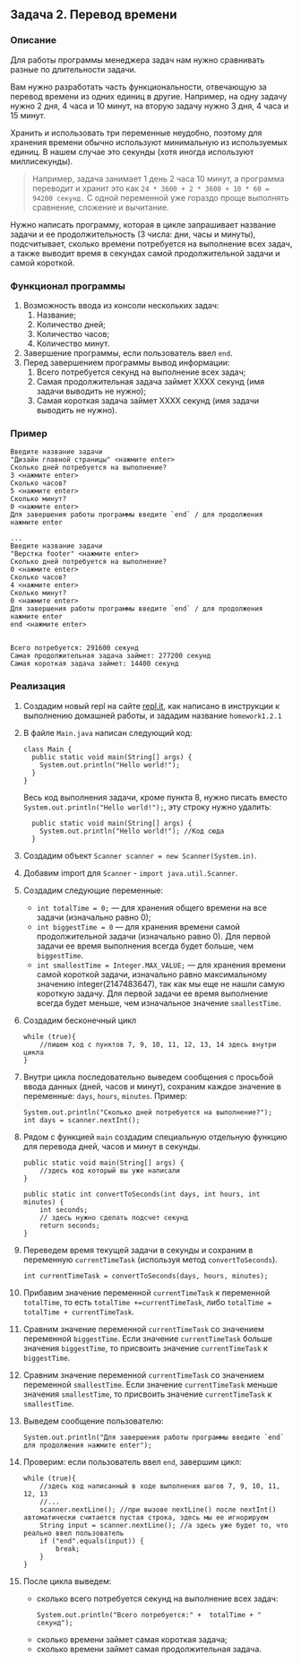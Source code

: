 ## Задача 2. Перевод времени

### Описание
Для работы программы менеджера задач нам нужно сравнивать разные по длительности задачи.

Вам нужно разработать часть функциональности, отвечающую за перевод времени из одних единиц в другие. Например, на одну задачу нужно 2 дня, 4 часа и 10 минут, на вторую задачу нужно 3 дня, 4 часа и 15 минут.

Хранить и использовать три переменные неудобно, поэтому для хранения времени обычно используют минимальную из используемых единиц. В нашем случае это секунды (хотя иногда используют миллисекунды).
> Например, задача занимает 1 день 2 часа 10 минут, а программа переводит и хранит это как `24 * 3600 + 2 * 3600 + 10 * 60 = 94200 секунд.`
С одной переменной уже гораздо проще выполнять сравнение, сложение и вычитание.

Нужно написать программу, которая в цикле запрашивает название задачи и ее продолжительность (3 числа: дни, часы и минуты), подсчитывает, сколько времени потребуется на выполнение всех задач, а также выводит время в секундах самой продолжительной задачи и самой короткой.

### Функционал программы
1. Возможность ввода из консоли нескольких задач:
    1. Название;
    2. Количество дней;
    3. Количество часов;
    4. Количество минут.
2. Завершение программы, если пользователь ввел `end`.
3. Перед завершением программы вывод информации:
    1. Всего потребуется секунд на выполнение всех задач;
    2. Самая продолжительная задача займет XXXX секунд (имя задачи выводить не нужно);
    3. Самая короткая задача займет XXXX секунд (имя задачи выводить не нужно).

### Пример

```
Введите название задачи
"Дизайн главной страницы" <нажмите enter>
Сколько дней потребуется на выполнение?
3 <нажмите enter>
Сколько часов?
5 <нажмите enter>
Сколько минут?
0 <нажмите enter>
Для завершения работы программы введите `end` / для продолжения нажмите enter

...
Введите название задачи
"Верстка footer" <нажмите enter>
Сколько дней потребуется на выполнение?
0 <нажмите enter>
Сколько часов?
4 <нажмите enter>
Сколько минут?
0 <нажмите enter>
Для завершения работы программы введите `end` / для продолжения нажмите enter
end <нажмите enter>


Всего потребуется: 291600 секунд
Самая продолжительная задача займет: 277200 секунд
Самая короткая задача займет: 14400 секунд
```


### Реализация
1. Создадим новый repl на сайте [repl.it](https://repl.it/repls), как написано в инструкции к выполнению домашней работы, и зададим название `homework1.2.1`

2. В файле `Main.java` написан следующий код:

    ```
    class Main {
      public static void main(String[] args) {
        System.out.println("Hello world!");
      }
    }
    ``` 
    
    Весь код выполнения задачи, кроме пункта 8, нужно писать вместо `System.out.println("Hello world!");`, эту строку нужно удалить:
    
    ```
      public static void main(String[] args) {
        System.out.println("Hello world!"); //Код сюда
      }
    ```


3. Создадим объект `Scanner scanner = new Scanner(System.in)`.


4. Добавим import для `Scanner` - `import java.util.Scanner`.


5. Создадим следующие переменные: 
    - `int totalTime = 0;` — для хранения общего времени на все задачи (изначально равно 0);
    - `int biggestTime = 0` — для хранения времени самой продолжительной задачи (изначально равно 0). Для первой задачи ее время выполнения всегда будет больше, чем `biggestTime`.
    - `int smallestTime = Integer.MAX_VALUE;` — для хранения времени самой короткой задачи, изначально равно максимальному значению integer(2147483647), так как мы еще не нашли самую короткую задачу. Для первой задачи ее время выполнение всегда будет меньше, чем изначальное значение `smallestTime`.


6. Создадим бесконечный цикл
    ```
    while (true){
        //пишем код с пунктов 7, 9, 10, 11, 12, 13, 14 здесь внутри цикла
    }
    ```

7. Внутри цикла последовательно выведем сообщения с просьбой ввода данных 
(дней, часов и минут), сохраним каждое значение в переменные: `days`, `hours`, `minutes`. Пример:
    ```
    System.out.println("Сколько дней потребуется на выполнение?");
    int days = scanner.nextInt();
    ```


8. Рядом с функцией `main` cоздадим специальную отдельную функцию для перевода дней, часов и минут в секунды.

    ```
    public static void main(String[] args) {
        //здесь код который вы уже написали
    }
      
    public static int convertToSeconds(int days, int hours, int minutes) {
        int seconds;
        // здесь нужно сделать подсчет секунд
        return seconds; 
    }
    
    ```

9. Переведем время текущей задачи в секунды и сохраним в переменную `currentTimeTask` (используя метод `convertToSeconds`).

    ```
    int currentTimeTask = convertToSeconds(days, hours, minutes);
    
    ```

10. Прибавим значение переменной `currentTimeTask` к переменной `totalTime`, то есть `totalTime +=currentTimeTask`, либо `totalTime = totalTime + currentTimeTask`.


11. Сравним значение переменной `currentTimeTask` со значением переменной `biggestTime`. Если значение `currentTimeTask` больше значения `biggestTime`, то присвоить значение `currentTimeTask` к `biggestTime`.


12. Сравним значение переменной `currentTimeTask` со значением переменной `smallestTime`. Если значение `currentTimeTask` меньше значения `smallestTime`, то присвоить значение `currentTimeTask` к `smallestTime`.


13. Выведем сообщение пользователю:

    ```
    System.out.println("Для завершения работы программы введите `end` для продолжения нажмите enter");
    ```
    

14. Проверим: если пользователь ввел `end`, завершим цикл:

    ```
    while (true){
        //здесь код написанный в ходе выполнения шагов 7, 9, 10, 11, 12, 13
        //...
        scanner.nextLine(); //при вызове nextLine() после nextInt() автоматически считается пустая строка, здесь мы ее игнорируем
        String input = scanner.nextLine(); //а здесь уже будет то, что реально ввел пользователь
        if ("end".equals(input)) {
            break;
        }
    }
    ```


15. После цикла выведем: 
    - сколько всего потребуется секунд на выполнение всех задач: 
        ```
        System.out.println("Всего потребуется:" +  totalTime + " секунд");
        ```
    - сколько времени займет самая короткая задача;
    - сколько времени займет самая продолжительная задача.
